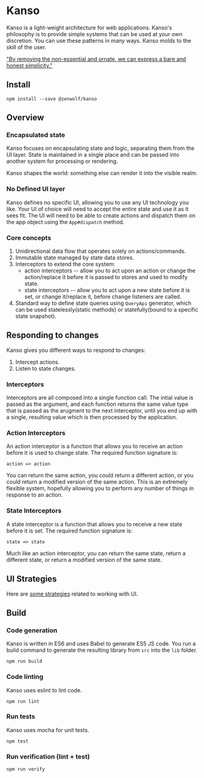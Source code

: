 Kanso
============================================================

Kanso is a light-weight architecture for web applications. Kanso's philosophy is to provide simple systems that can be used at your own discretion. You can use these patterns in many ways. Kanso molds to the skill of the user.

["By removing the non-essential and ornate, we can express a bare and honest simplicity."](http://web.archive.org/web/20120225201014/http://aentan.com/design/wabi-sabi-and-japanese-aesthetics/)


Install
------------------------------------------------------------

    npm install --save @zenwolf/kanso


Overview
------------------------------------------------------------

### Encapsulated state
Kanso focuses on encapsulating state and logic, separating them from the UI layer. State is maintained in a single place and can be passed into another system for processing
or rendering.

Kanso shapes the world: something else can render it into the visible realm.

### No Defined UI layer
Kanso defines no specific UI, allowing you to use any UI technology you like. Your UI of choice will need to accept the entire state and use it as it sees fit. The UI will need to be able to create actions and dispatch them on the app object using the `App#dispatch` method.

### Core concepts

1. Unidirectional data flow that operates solely on actions/commands.
2. Immutable state managed by state data stores.
3. Interceptors to extend the core system:
    * action interceptors -- allow you to act upon an action or change the action/replace it before it is passed to stores and used to modify state.
    * state interceptors -- allow you to act upon a new state before it is set, or change it/replace it, before change listeners are called.
4. Standard way to define state queries using `QueryApi` generator, which can be used statelessly(static methods) or statefully(bound to a specific state snapshot).



Responding to changes
------------------------------------------------------------

Kanso gives you different ways to respond to changes:

1. Intercept actions.
2. Listen to state changes.

### Interceptors
Interceptors are all composed into a single function call. The intial value is passed as the argument, and each function returns the same value type that is passed as the arugment to the next interceptor, until you end up with a single, resulting value which is then processed by the application.


### Action Interceptors
An action interceptor is a function that allows you to receive an action before it is used to change state. The required function signature is:

    action => action

You can return the same action, you could return a different action, or you could return a modified version of the same action. This is an extremely flexible system, hopefully allowing you to perform any number of things in response to an action.


### State Interceptors
A state interceptor is a function that allows you to receive a new state before it is set. The required function signature is:

    state => state

Much like an action interceptor, you can return the same state, return a different state, or return a modified version of the same state.


UI Strategies
------------------------------------------------------------
Here are [some strategies](docs/UIStrategies.md) related to working with UI. 


Build
------------------------------------------------------------

### Code generation
Kanso is written in ES6 and uses Babel to generate ES5 JS code. You run a build command to generate the resulting library from `src` into the `lib` folder.

    npm run build

### Code linting
Kanso uses eslint to lint code.

    npm run lint

### Run tests
Kanso uses mocha for unit tests.

    npm test

### Run verification (lint + test)

    npm run verify
